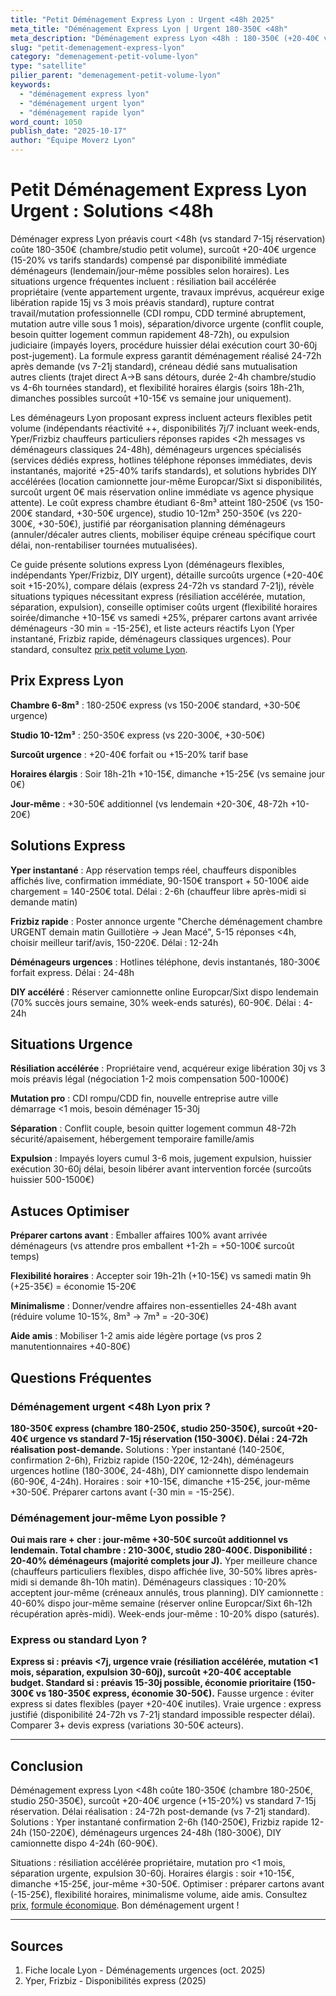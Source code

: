 ```yaml
---
title: "Petit Déménagement Express Lyon : Urgent <48h 2025"
meta_title: "Déménagement Express Lyon | Urgent 180-350€ <48h"
meta_description: "Déménagement express Lyon <48h : 180-350€ (+20-40€ vs standard). Urgent préavis court, disponibilité immédiate. Chambre, studio 2-4h."
slug: "petit-demenagement-express-lyon"
category: "demenagement-petit-volume-lyon"
type: "satellite"
pilier_parent: "demenagement-petit-volume-lyon"
keywords:
  - "déménagement express lyon"
  - "déménagement urgent lyon"
  - "déménagement rapide lyon"
word_count: 1050
publish_date: "2025-10-17"
author: "Équipe Moverz Lyon"
---
```


# Petit Déménagement Express Lyon Urgent : Solutions <48h

Déménager express Lyon préavis court <48h (vs standard 7-15j réservation) coûte 180-350€ (chambre/studio petit volume), surcoût +20-40€ urgence (15-20% vs tarifs standards) compensé par disponibilité immédiate déménageurs (lendemain/jour-même possibles selon horaires). Les situations urgence fréquentes incluent : résiliation bail accélérée propriétaire (vente appartement urgente, travaux imprévus, acquéreur exige libération rapide 15j vs 3 mois préavis standard), rupture contrat travail/mutation professionnelle (CDI rompu, CDD terminé abruptement, mutation autre ville sous 1 mois), séparation/divorce urgente (conflit couple, besoin quitter logement commun rapidement 48-72h), ou expulsion judiciaire (impayés loyers, procédure huissier délai exécution court 30-60j post-jugement). La formule express garantit déménagement réalisé 24-72h après demande (vs 7-21j standard), créneau dédié sans mutualisation autres clients (trajet direct A→B sans détours, durée 2-4h chambre/studio vs 4-6h tournées standard), et flexibilité horaires élargis (soirs 18h-21h, dimanches possibles surcoût +10-15€ vs semaine jour uniquement).

Les déménageurs Lyon proposant express incluent acteurs flexibles petit volume (indépendants réactivité ++, disponibilités 7j/7 incluant week-ends, Yper/Frizbiz chauffeurs particuliers réponses rapides <2h messages vs déménageurs classiques 24-48h), déménageurs urgences spécialisés (services dédiés express, hotlines téléphone réponses immédiates, devis instantanés, majorité +25-40% tarifs standards), et solutions hybrides DIY accélérées (location camionnette jour-même Europcar/Sixt si disponibilités, surcoût urgent 0€ mais réservation online immédiate vs agence physique attente). Le coût express chambre étudiant 6-8m³ atteint 180-250€ (vs 150-200€ standard, +30-50€ urgence), studio 10-12m³ 250-350€ (vs 220-300€, +30-50€), justifié par réorganisation planning déménageurs (annuler/décaler autres clients, mobiliser équipe créneau spécifique court délai, non-rentabiliser tournées mutualisées).

Ce guide présente solutions express Lyon (déménageurs flexibles, indépendants Yper/Frizbiz, DIY urgent), détaille surcoûts urgence (+20-40€ soit +15-20%), compare délais (express 24-72h vs standard 7-21j), révèle situations typiques nécessitant express (résiliation accélérée, mutation, séparation, expulsion), conseille optimiser coûts urgent (flexibilité horaires soirée/dimanche +10-15€ vs samedi +25%, préparer cartons avant arrivée déménageurs -30 min = -15-25€), et liste acteurs réactifs Lyon (Yper instantané, Frizbiz rapide, déménageurs classiques urgences). Pour standard, consultez [prix petit volume Lyon](/blog/demenagement-petit-volume-lyon/prix-petit-demenagement-lyon).

## Prix Express Lyon

**Chambre 6-8m³** : 180-250€ express (vs 150-200€ standard, +30-50€ urgence)

**Studio 10-12m³** : 250-350€ express (vs 220-300€, +30-50€)

**Surcoût urgence** : +20-40€ forfait ou +15-20% tarif base

**Horaires élargis** : Soir 18h-21h +10-15€, dimanche +15-25€ (vs semaine jour 0€)

**Jour-même** : +30-50€ additionnel (vs lendemain +20-30€, 48-72h +10-20€)

## Solutions Express

**Yper instantané** : App réservation temps réel, chauffeurs disponibles affichés live, confirmation immédiate, 90-150€ transport + 50-100€ aide chargement = 140-250€ total. Délai : 2-6h (chauffeur libre après-midi si demande matin)

**Frizbiz rapide** : Poster annonce urgente "Cherche déménagement chambre URGENT demain matin Guillotière → Jean Macé", 5-15 réponses <4h, choisir meilleur tarif/avis, 150-220€. Délai : 12-24h

**Déménageurs urgences** : Hotlines téléphone, devis instantanés, 180-300€ forfait express. Délai : 24-48h

**DIY accéléré** : Réserver camionnette online Europcar/Sixt dispo lendemain (70% succès jours semaine, 30% week-ends saturés), 60-90€. Délai : 4-24h

## Situations Urgence

**Résiliation accélérée** : Propriétaire vend, acquéreur exige libération 30j vs 3 mois préavis légal (négociation 1-2 mois compensation 500-1000€)

**Mutation pro** : CDI rompu/CDD fin, nouvelle entreprise autre ville démarrage <1 mois, besoin déménager 15-30j

**Séparation** : Conflit couple, besoin quitter logement commun 48-72h sécurité/apaisement, hébergement temporaire famille/amis

**Expulsion** : Impayés loyers cumul 3-6 mois, jugement expulsion, huissier exécution 30-60j délai, besoin libérer avant intervention forcée (surcoûts huissier 500-1500€)

## Astuces Optimiser

**Préparer cartons avant** : Emballer affaires 100% avant arrivée déménageurs (vs attendre pros emballent +1-2h = +50-100€ surcoût temps)

**Flexibilité horaires** : Accepter soir 19h-21h (+10-15€) vs samedi matin 9h (+25-35€) = économie 15-20€

**Minimalisme** : Donner/vendre affaires non-essentielles 24-48h avant (réduire volume 10-15%, 8m³ → 7m³ = -20-30€)

**Aide amis** : Mobiliser 1-2 amis aide légère portage (vs pros 2 manutentionnaires +40-80€)

## Questions Fréquentes

### Déménagement urgent <48h Lyon prix ?

**180-350€ express (chambre 180-250€, studio 250-350€), surcoût +20-40€ urgence vs standard 7-15j réservation (150-300€). Délai : 24-72h réalisation post-demande.** Solutions : Yper instantané (140-250€, confirmation 2-6h), Frizbiz rapide (150-220€, 12-24h), déménageurs urgences hotline (180-300€, 24-48h), DIY camionnette dispo lendemain (60-90€, 4-24h). Horaires : soir +10-15€, dimanche +15-25€, jour-même +30-50€. Préparer cartons avant (-30 min = -15-25€).

### Déménagement jour-même Lyon possible ?

**Oui mais rare + cher : jour-même +30-50€ surcoût additionnel vs lendemain. Total chambre : 210-300€, studio 280-400€. Disponibilité : 20-40% déménageurs (majorité complets jour J).** Yper meilleure chance (chauffeurs particuliers flexibles, dispo affichée live, 30-50% libres après-midi si demande 8h-10h matin). Déménageurs classiques : 10-20% acceptent jour-même (créneaux annulés, trous planning). DIY camionnette : 40-60% dispo jour-même semaine (réserver online Europcar/Sixt 6h-12h récupération après-midi). Week-ends jour-même : 10-20% dispo (saturés).

### Express ou standard Lyon ?

**Express si : préavis <7j, urgence vraie (résiliation accélérée, mutation <1 mois, séparation, expulsion 30-60j), surcoût +20-40€ acceptable budget. Standard si : préavis 15-30j possible, économie prioritaire (150-300€ vs 180-350€ express, économie 30-50€).** Fausse urgence : éviter express si dates flexibles (payer +20-40€ inutiles). Vraie urgence : express justifié (disponibilité 24-72h vs 7-21j standard impossible respecter délai). Comparer 3+ devis express (variations 30-50€ acteurs).

---

## Conclusion

Déménagement express Lyon <48h coûte 180-350€ (chambre 180-250€, studio 250-350€), surcoût +20-40€ urgence (+15-20%) vs standard 7-15j réservation. Délai réalisation : 24-72h post-demande (vs 7-21j standard). Solutions : Yper instantané confirmation 2-6h (140-250€), Frizbiz rapide 12-24h (150-220€), déménageurs urgences 24-48h (180-300€), DIY camionnette dispo 4-24h (60-90€).

Situations : résiliation accélérée propriétaire, mutation pro <1 mois, séparation urgente, expulsion 30-60j. Horaires élargis : soir +10-15€, dimanche +15-25€, jour-même +30-50€. Optimiser : préparer cartons avant (-15-25€), flexibilité horaires, minimalisme volume, aide amis. Consultez [prix](/blog/demenagement-petit-volume-lyon/prix-petit-demenagement-lyon), [formule économique](/blog/demenagement-petit-volume-lyon/formule-economique-petit-volume-lyon). Bon déménagement urgent !

---

## Sources

1. Fiche locale Lyon - Déménagements urgences (oct. 2025)
2. Yper, Frizbiz - Disponibilités express (2025)


